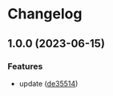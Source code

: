 # Changelog

## 1.0.0 (2023-06-15)


### Features

* update ([de35514](https://github.com/kunish/release-please-demo/commit/de35514aa9e2d6bdc1101c822775abd3b70f297a))
